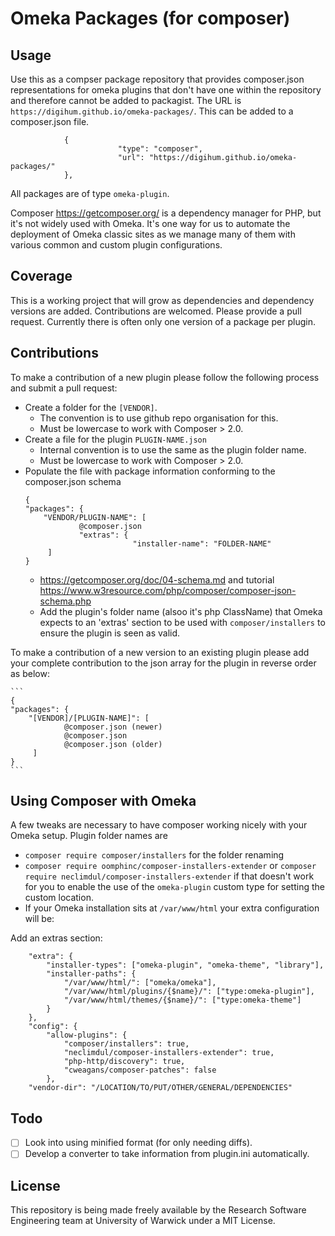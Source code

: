 # Omeka Packages (for composer)

## Usage

Use this as a compser package repository that provides composer.json representations for omeka plugins that don't have one within the repository and therefore cannot be added to packagist. The URL is `https://digihum.github.io/omeka-packages/`. This can be added to a composer.json file.

```
            {
                        "type": "composer",
                        "url": "https://digihum.github.io/omeka-packages/"
            },
```

All packages are of type `omeka-plugin`.

Composer https://getcomposer.org/ is a dependency manager for PHP, but it's not widely used with Omeka. It's one way for us to automate the deployment of Omeka classic sites as we manage many of them with various common and custom plugin configurations.

## Coverage

This is a working project that will grow as dependencies and dependency versions are added. Contributions are welcomed. Please provide a pull request. Currently there is often only one version of a package per plugin. 

## Contributions

To make a contribution of a new plugin please follow the following process and submit a pull request:
  - Create a folder for the `[VENDOR]`.
    - The convention is to use github repo organisation for this.
    - Must be lowercase to work with Composer > 2.0.
  - Create a file for the plugin `PLUGIN-NAME.json`
    - Internal convention is to use the same as the plugin folder name.
    - Must be lowercase to work with Composer > 2.0.
  - Populate the file with package information conforming to the composer.json schema
    ```
    {
    "packages": {
        "VENDOR/PLUGIN-NAME": [
                @composer.json
                "extras": {
                            "installer-name": "FOLDER-NAME"
         ]
    }
    ```
    - https://getcomposer.org/doc/04-schema.md and tutorial https://www.w3resource.com/php/composer/composer-json-schema.php
    - Add the plugin's folder name (alsoo it's php ClassName) that Omeka expects to an 'extras' section to be used with `composer/installers` to ensure the plugin is seen as valid.

To make a contribution of a new version to an existing plugin please add your complete contribution to the json array for the plugin in reverse order as below:

    ```
    {
    "packages": {
        "[VENDOR]/[PLUGIN-NAME]": [
                @composer.json (newer)
                @composer.json 
                @composer.json (older)
         ]
    }
    ```

## Using Composer with Omeka

A few tweaks are necessary to have composer working nicely with your Omeka setup. Plugin folder names are 
  - `composer require composer/installers` for the folder renaming
  - `composer require oomphinc/composer-installers-extender` or `composer require neclimdul/composer-installers-extender` if that doesn't work for you to enable the use of the `omeka-plugin` custom type for setting the custom location.
  - If your Omeka installation sits at `/var/www/html` your extra configuration will be:

Add an extras section:
```
    "extra": {
        "installer-types": ["omeka-plugin", "omeka-theme", "library"],
        "installer-paths": {
            "/var/www/html/": ["omeka/omeka"],
            "/var/www/html/plugins/{$name}/": ["type:omeka-plugin"],
            "/var/www/html/themes/{$name}/": ["type:omeka-theme"]
        }
    },
    "config": {
        "allow-plugins": {
            "composer/installers": true,
            "neclimdul/composer-installers-extender": true,
            "php-http/discovery": true,
            "cweagans/composer-patches": false
        },
    "vendor-dir": "/LOCATION/TO/PUT/OTHER/GENERAL/DEPENDENCIES"
````

## Todo
  - [ ] Look into using minified format (for only needing diffs).
  - [ ] Develop a converter to take information from plugin.ini automatically.

## License

This repository is being made freely available by the Research Software Engineering team at University of Warwick under a MIT License.
